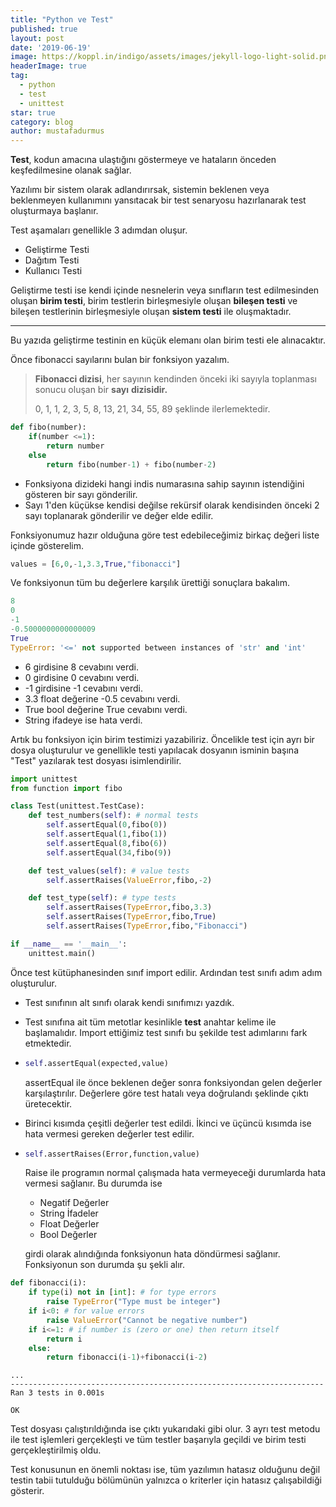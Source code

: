 ```yaml
---
title: "Python ve Test"
published: true
layout: post
date: '2019-06-19'
image: https://koppl.in/indigo/assets/images/jekyll-logo-light-solid.png
headerImage: true
tag:
  - python
  - test
  - unittest
star: true
category: blog
author: mustafadurmus
---
```


**Test**, kodun amacına ulaştığını göstermeye ve hataların önceden keşfedilmesine olanak sağlar.

Yazılımı bir sistem olarak adlandırırsak, sistemin beklenen veya beklenmeyen kullanımını yansıtacak bir test senaryosu hazırlanarak test oluşturmaya başlanır.

Test aşamaları genellikle 3 adımdan oluşur.

- Geliştirme Testi
- Dağıtım Testi
- Kullanıcı Testi

Geliştirme testi ise kendi içinde nesnelerin veya sınıfların test edilmesinden oluşan **birim testi**, birim testlerin birleşmesiyle oluşan **bileşen testi** ve bileşen testlerinin birleşmesiyle oluşan **sistem testi** ile oluşmaktadır.

------

Bu yazıda geliştirme testinin en küçük elemanı olan birim testi ele alınacaktır.

Önce fibonacci sayılarını bulan bir fonksiyon yazalım.

> **Fibonacci dizisi**, her sayının kendinden önceki iki sayıyla toplanması sonucu oluşan bir **sayı** **dizisidir.** 
>
> 0, 1, 1, 2, 3, 5, 8, 13, 21, 34, 55, 89 şeklinde ilerlemektedir.

```python
def fibo(number):
    if(number <=1):
        return number
    else
    	return fibo(number-1) + fibo(number-2)
```

- Fonksiyona dizideki hangi indis numarasına sahip sayının istendiğini gösteren bir sayı gönderilir.
- Sayı 1'den küçükse kendisi değilse rekürsif olarak kendisinden önceki 2 sayı toplanarak gönderilir ve değer elde edilir.

Fonksiyonumuz hazır olduğuna göre test edebileceğimiz birkaç değeri liste içinde gösterelim.

```python
values = [6,0,-1,3.3,True,"fibonacci"]
```

Ve fonksiyonun tüm bu değerlere karşılık ürettiği sonuçlara bakalım.

```python
8
0
-1
-0.5000000000000009
True
TypeError: '<=' not supported between instances of 'str' and 'int'
```

- 6 girdisine 8 cevabını verdi.
- 0 girdisine 0 cevabını verdi.
- -1 girdisine -1 cevabını verdi.
- 3.3 float değerine -0.5 cevabını verdi.
- True bool değerine True cevabını verdi.
- String ifadeye ise hata verdi.

Artık bu fonksiyon için birim testimizi yazabiliriz. Öncelikle test için ayrı bir dosya oluşturulur ve genellikle testi yapılacak dosyanın isminin başına "Test" yazılarak test dosyası isimlendirilir.

```python
import unittest
from function import fibo

class Test(unittest.TestCase):
    def test_numbers(self): # normal tests
        self.assertEqual(0,fibo(0))
        self.assertEqual(1,fibo(1))
        self.assertEqual(8,fibo(6))
        self.assertEqual(34,fibo(9))

    def test_values(self): # value tests
        self.assertRaises(ValueError,fibo,-2)

    def test_type(self): # type tests
        self.assertRaises(TypeError,fibo,3.3)
        self.assertRaises(TypeError,fibo,True)
        self.assertRaises(TypeError,fibo,"Fibonacci")

if __name__ == '__main__':
    unittest.main()
```

Önce test kütüphanesinden sınıf import edilir. Ardından test sınıfı adım adım oluşturulur.

- Test sınıfının alt sınıfı olarak kendi sınıfımızı yazdık.

- Test sınıfına ait tüm metotlar kesinlikle **test** anahtar kelime ile başlamalıdır. Import ettiğimiz test sınıfı bu şekilde test adımlarını fark etmektedir.

- ```python
  self.assertEqual(expected,value)
  ```

  assertEqual ile önce beklenen değer sonra fonksiyondan gelen değerler karşılaştırılır. Değerlere göre test hatalı veya doğrulandı şeklinde çıktı üretecektir.

- Birinci kısımda çeşitli değerler test edildi. İkinci ve üçüncü kısımda ise hata vermesi gereken değerler test edilir.

- ```python
  self.assertRaises(Error,function,value)
  ```

  Raise ile programın normal çalışmada hata vermeyeceği durumlarda hata vermesi sağlanır. Bu durumda ise

  - Negatif Değerler
  - String İfadeler
  - Float Değerler
  - Bool Değerler

  girdi olarak alındığında fonksiyonun hata döndürmesi sağlanır. Fonksiyonun son durumda şu şekli alır.

```python
def fibonacci(i):
    if type(i) not in [int]: # for type errors
        raise TypeError("Type must be integer")
    if i<0: # for value errors
        raise ValueError("Cannot be negative number")
    if i<=1: # if number is (zero or one) then return itself
        return i
    else:
        return fibonacci(i-1)+fibonacci(i-2)

```

```shell
...
----------------------------------------------------------------------
Ran 3 tests in 0.001s

OK

```

Test dosyası çalıştırıldığında ise çıktı yukarıdaki gibi olur. 3 ayrı test metodu ile test işlemleri gerçekleşti ve tüm testler başarıyla geçildi ve birim testi gerçekleştirilmiş oldu.

Test konusunun en önemli noktası ise, tüm yazılımın hatasız olduğunu değil testin tabii tutulduğu bölümünün yalnızca o kriterler için hatasız çalışabildiği gösterir.


